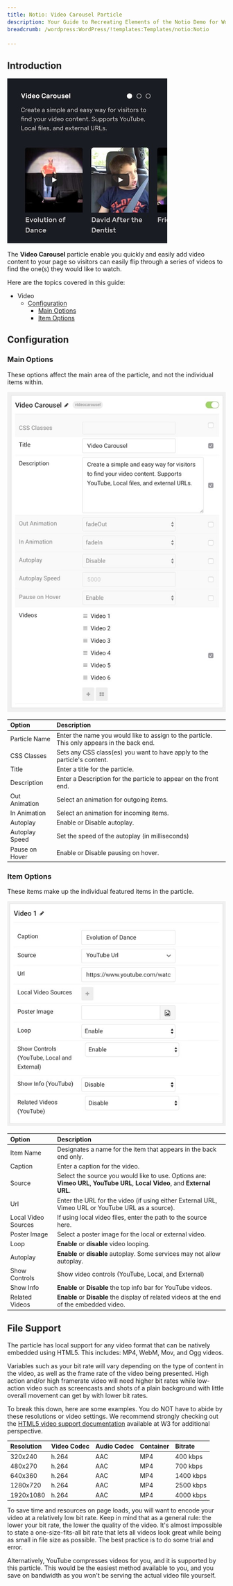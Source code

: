 ```yaml
---
title: Notio: Video Carousel Particle
description: Your Guide to Recreating Elements of the Notio Demo for WordPress
breadcrumb: /wordpress:WordPress/!templates:Templates/notio:Notio

---
```


## Introduction

![](assets/particle_videocarousel1.jpeg)

The **Video Carousel** particle enable you quickly and easily add video content to your page so visitors can easily flip through a series of videos to find the one(s) they would like to watch.

Here are the topics covered in this guide:

* Video
    - [Configuration](#configuration)
        - [Main Options](#main-options)
        - [Item Options](#item-options)

## Configuration

### Main Options

These options affect the main area of the particle, and not the individual items within.

![](assets/particle_videocarousel2.jpeg)

| Option         | Description                                                                                 |
| :-----         | :-----                                                                                      |
| Particle Name  | Enter the name you would like to assign to the particle. This only appears in the back end. |
| CSS Classes    | Sets any CSS class(es) you want to have apply to the particle's content.                    |
| Title          | Enter a title for the particle.                                                             |
| Description    | Enter a Description for the particle to appear on the front end.                            |
| Out Animation  | Select an animation for outgoing items.                                                     |
| In Animation   | Select an animation for incoming items.                                                     |
| Autoplay       | Enable or Disable autoplay.                                                                 |
| Autoplay Speed | Set the speed of the autoplay (in milliseconds)                                             |
| Pause on Hover | Enable or Disable pausing on hover.                                                         |

### Item Options

These items make up the individual featured items in the particle.

![](assets/particle_videocarousel3.jpeg)

| Option              | Description                                                                                                                  |
| :-----              | :-----                                                                                                                       |
| Item Name           | Designates a name for the item that appears in the back end only.                                                            |
| Caption             | Enter a caption for the video.                                                                                               |
| Source              | Select the source you would like to use. Options are: **Vimeo URL**, **YouTube URL**, **Local Video**, and **External URL**. |
| Url                 | Enter the URL for the video (if using either External URL, Vimeo URL or YouTube URL as a source).                            |
| Local Video Sources | If using local video files, enter the path to the source here.                                                               |
| Poster Image        | Select a poster image for the local or external video.                                                                       |
| Loop                | **Enable** or **disable** video looping.                                                                                     |
| Autoplay            | **Enable** or **disable** autoplay. Some services may not allow autoplay.                                                    |
| Show Controls       | Show video controls (YouTube, Local, and External)                                                                           |
| Show Info           | **Enable** or **Disable** the top info bar for YouTube videos.                                                               |
| Related Videos      | **Enable** or **Disable** the display of related videos at the end of the embedded video.                                    |

## File Support

The particle has local support for any video format that can be natively embedded using HTML5. This includes: MP4, WebM, Mov, and Ogg videos. 

Variables such as your bit rate will vary depending on the type of content in the video, as well as the frame rate of the video being presented. High action and/or high framerate video will need higher bit rates while low-action video such as screencasts and shots of a plain background with little overall movement can get by with lower bit rates.

To break this down, here are some examples. You do NOT have to abide by these resolutions or video settings. We recommend strongly checking out the [HTML5 video support documentation](http://www.w3schools.com/html/html5_video.asp) available at W3 for additional perspective.

| Resolution | Video Codec | Audio Codec | Container | Bitrate   |
| :-----     | :-----      | :-----      | :-----    | :-----    |
| 320x240    | h.264       | AAC         | MP4       | 400 kbps  |
| 480x270    | h.264       | AAC         | MP4       | 700 kbps  |
| 640x360    | h.264       | AAC         | MP4       | 1400 kbps |
| 1280x720   | h.264       | AAC         | MP4       | 2500 kbps |
| 1920x1080  | h.264       | AAC         | MP4       | 4000 kbps |

To save time and resources on page loads, you will want to encode your video at a relatively low bit rate. Keep in mind that as a general rule: the lower your bit rate, the lower the quality of the video. It's almost impossible to state a one-size-fits-all bit rate that lets all videos look great while being as small in file size as possible. The best practice is to do some trial and error.

Alternatively, YouTube compresses videos for you, and it is supported by this particle. This would be the easiest method available to you, and you save on bandwidth as you won't be serving the actual video file yourself.
